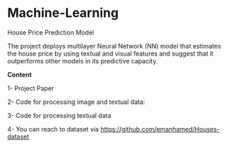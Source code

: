 # Machine-Learning
House Price Prediction Model

The project deploys multilayer Neural Network (NN) model that estimates the house price by using textual and visual features and suggest that it outperforms other models in its predictive capacity.

**Content**

1-  Project Paper

2-  Code for processing image and textual data:

3-  Code for processing textual data

4-  You can reach to dataset via https://github.com/emanhamed/Houses-dataset
